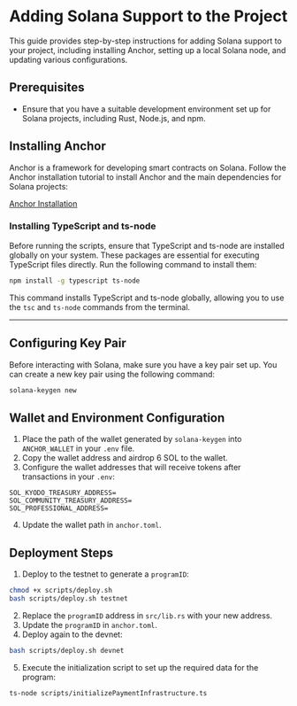 # Adding Solana Support to the Project

This guide provides step-by-step instructions for adding Solana support to your project, including installing Anchor, setting up a local Solana node, and updating various configurations.

## Prerequisites

- Ensure that you have a suitable development environment set up for Solana projects, including Rust, Node.js, and npm.

## Installing Anchor

Anchor is a framework for developing smart contracts on Solana. Follow the Anchor installation tutorial to install Anchor and the main dependencies for Solana projects:

[Anchor Installation](https://www.anchor-lang.com/docs/installation#install-using-pre-build-binary-on-x86-64-linux)

### Installing TypeScript and ts-node

Before running the scripts, ensure that TypeScript and ts-node are installed globally on your system. These packages are essential for executing TypeScript files directly. Run the following command to install them:

```sh
npm install -g typescript ts-node
```

This command installs TypeScript and ts-node globally, allowing you to use the `tsc` and `ts-node` commands from the terminal.

---

## Configuring Key Pair

Before interacting with Solana, make sure you have a key pair set up. You can create a new key pair using the following command:

```sh
solana-keygen new
```

## Wallet and Environment Configuration

1. Place the path of the wallet generated by `solana-keygen` into `ANCHOR_WALLET` in your `.env` file.
2. Copy the wallet address and airdrop 6 SOL to the wallet.
3. Configure the wallet addresses that will receive tokens after transactions in your `.env`:

```
SOL_KYODO_TREASURY_ADDRESS=
SOL_COMMUNITY_TREASURY_ADDRESS=
SOL_PROFESSIONAL_ADDRESS=
```

4. Update the wallet path in `anchor.toml`.

## Deployment Steps

1. Deploy to the testnet to generate a `programID`:

```sh
chmod +x scripts/deploy.sh
bash scripts/deploy.sh testnet
```

2. Replace the `programID` address in `src/lib.rs` with your new address.
3. Update the `programID` in `anchor.toml`.
4. Deploy again to the devnet:

```sh
bash scripts/deploy.sh devnet
```

5. Execute the initialization script to set up the required data for the program:

```sh
ts-node scripts/initializePaymentInfrastructure.ts
```